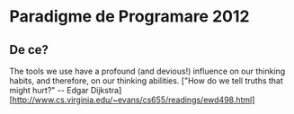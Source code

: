 # Paradigme de Programare 2012

## De ce? 
The tools we use have a profound (and devious!) influence on our thinking habits, and therefore, on our thinking abilities. ["How do we tell truths that might hurt?" -- Edgar Dijkstra][http://www.cs.virginia.edu/~evans/cs655/readings/ewd498.html]




